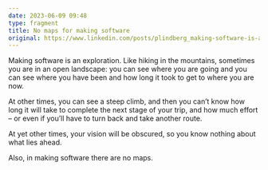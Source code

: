 ```yaml
---
date: 2023-06-09 09:48
type: fragment
title: No maps for making software
original: https://www.linkedin.com/posts/plindberg_making-software-is-an-exploration-like-hiking-activity-7072841854420983808-8Pau/
---
```

Making software is an exploration. Like hiking in the mountains, sometimes you are in an open landscape: you can see where you are going and you can see where you have been and how long it took to get to where you are now.

At other times, you can see a steep climb, and then you can’t know how long it will take to complete the next stage of your trip, and how much effort – or even if you’ll have to turn back and take another route.

At yet other times, your vision will be obscured, so you know nothing about what lies ahead.

Also, in making software there are no maps.
